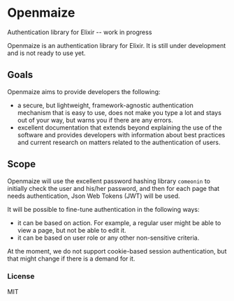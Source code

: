 # Openmaize

Authentication library for Elixir -- work in progress

Openmaize is an authentication library for Elixir.
It is still under development and is not ready to use yet.

## Goals

Openmaize aims to provide developers the following:

* a secure, but lightweight, framework-agnostic authentication mechanism
that is easy to use, does not make you type a lot and stays out of your
way, but warns you if there are any errors.
* excellent documentation that extends beyond explaining the use of
the software and provides developers with information about best practices
and current research on matters related to the authentication of users.

## Scope

Openmaize will use the excellent password hashing library `comeonin` to
initially check the user and his/her password, and then for each page that needs
authentication, Json Web Tokens (JWT) will be used.

It will be possible to fine-tune authentication in the following ways:

* it can be based on action. For example, a regular user might be able to view
a page, but not be able to edit it.
* it can be based on user role or any other non-sensitive criteria.

At the moment, we do not support cookie-based session authentication,
but that might change if there is a demand for it.

### License

MIT

